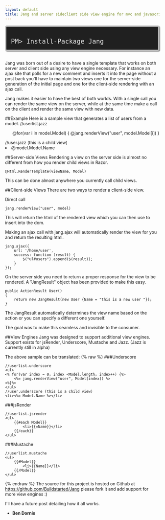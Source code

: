 ```yaml
---
layout: default
title: Jang and server sideclient side view engine for mvc and javascript
---
```


<div style="background-color: #202020; border: 4px solid #C0C0C0;border-radius: 5px 5px 5px 5px;box-shadow: 2px 2px 3px #6E6E6E;color: #E2E2E2;display: block;font: 1.5em 'andale mono','lucida console',monospace; overflow: auto; padding:15px; margin-bottom: 1.5em;"><p style="margin-bottom:0;">PM&gt; Install-Package Jang</p></div>

Jang was born out of a desire to have a single template that works on both server and client side using any view engine necessary. 
For instance an ajax site that polls for a new comment and inserts it into the page without a post back you'll have to maintain two views
one for the server-side generation of the initial page and one for the client-side rendering with an ajax call. 

Jang makes it easier to have the best of both worlds. With a single call you can render the same view on the server, while at the same time make a call
on the client and render the same view with new data.

##Example
Here is a sample view that generates a list of users from a model.
    //userlist.jazz
    <ul>
        @for(var i in model.Model) {
            @jang.renderView("user", model.Model[i])
        }
    </ul>
    //user.jazz (this is a child view)
    <li>@model.Model.Name</li>


##Server-side Views
Rendering a view on the server side is almost no different from how you render child views in Razor.

    @Html.RenderTemplate(viewName, Model)

This can be done almost anywhere you currently call child views.
    
##Client-side Views
There are two ways to render a client-side view.

Direct call

    jang.renderView("user", model)

    
This will return the html of the rendered view which you can then use to insert into the dom.

Making an ajax call with jang.ajax will automatically render the view for you and return the resulting html.

    jang.ajax({
        url: '/home/user',
        success: function (result) {
            $("ul#users").append($(result));
        }
    });


On the server side you need to return a proper response for the view to be rendered. A "JangResult" object has been provided to make this easy.

    public ActionResult User()
    {
        return new JangResult(new User {Name = "this is a new user "});
    }


The JangResult automatically determines the view name based on the action or you can specify a different one yourself.

The goal was to make this seamless and invisible to the consumer.

##View Engines
Jang was designed to support additional view engines. Support exists for jsRender, Underscore, Mustache and Jazz. (Jazz is currently still in alpha)

The above sample can be translated:
{% raw %}
###Underscore
    
    //userlist.underscore
    <ul>
	<% for(var index = 0; index <Model.length; index++) {%>
		<%= jang.renderView("user", Model[index]) %>
	<%}%>
    </ul>
    //user.underscore (this is a child view)
    <li><%= Model.Name %></li>
	
###jsRender

    //userlist.jsrender
	<ul>
		{{#each Model}}
			<li>{{=Name}}</li>
		{{/each}}
	</ul>

###Mustache

    //userlist.mustache
	<ul>
		{{#Model}}
			<li>{{Name}}</li>
		{{/Model}}
	</ul>
{% endraw %}
The source for this project is hosted on Github at <a href="https://github.com/Buildstarted/Jang" title="https://github.com/Buildstarted/Jang">https://github.com/Buildstarted/Jang</a> please fork it and add support for more view engines :)

I'll have a future post detailing how it all works.

- <strong>Ben Dornis</strong>